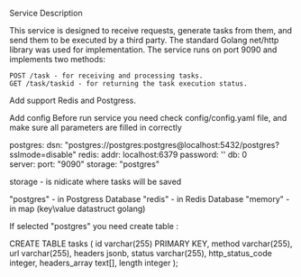 Service Description

This service is designed to receive requests, generate tasks from them, and send them to be executed by a third party. 
The standard Golang net/http library was used for implementation. The service runs on port 9090 and implements two methods:

    POST /task - for receiving and processing tasks.
    GET /task/taskid - for returning the task execution status.

Add support Redis and Postgress.

Add config
  Before run service you need check config/config.yaml file, and make sure all parameters are filled in correctly

postgres: 
  dsn: "postgres://postgres:postgres@localhost:5432/postgres?sslmode=disable"
redis:
  addr: localhost:6379
  password: ''
  db: 0        
server: 
  port: "9090"
  storage: "postgres"

 storage - is nidicate where tasks will be saved

"postgres" - in Postgress Database
"redis" - in Redis Database
"memory" - in map (key\value datastruct golang)

If selected "postgres" you need create table :

CREATE TABLE tasks (
    id varchar(255) PRIMARY KEY,
    method varchar(255),
    url varchar(255),
    headers jsonb,
    status varchar(255),
    http_status_code integer,
    headers_array text[],
    length integer
);







